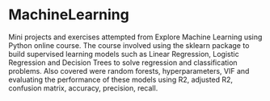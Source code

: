 # MachineLearning
Mini projects and exercises attempted from Explore Machine Learning using Python online course. The course involved using the sklearn package to build supervised learning models such as Linear Regression, Logistic Regression and Decision Trees to solve regression and classification problems. Also covered were random forests, hyperparameters, VIF and evaluating the performance of these models using R2, adjusted R2, confusion matrix, accuracy, precision, recall.
